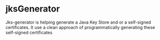# jksGenerator
Jks-generator is helping generate a Java Key Store and or a self-signed certificates. It use a clean approach of programmatically generating these self-signed certificates 

